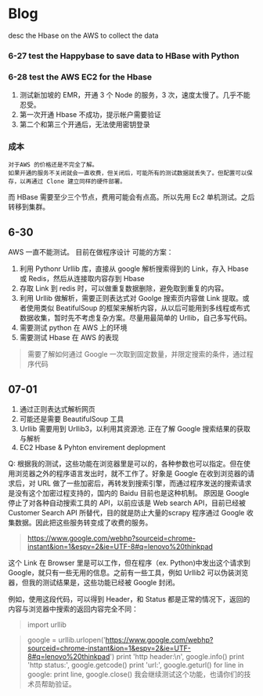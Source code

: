 # Blog
desc the Hbase on the AWS to collect the data

### 6-27 test the Happybase to save data to HBase with Python
### 6-28 test the AWS EC2 for the Hbase
1. 测试新加坡的 EMR，开通 3 个 Node 的服务，3 次，速度太慢了。几乎不能忍受。
1. 第一次开通 Hbase 不成功，提示帐户需要验证
2. 第二个和第三个开通后，无法使用密钥登录

### 成本
	对于AWS 的价格还是不完全了解。
	如果开通的服务不关闭就会一直收费，但关闭后，可能所有的测试数据就丢失了。但配置可以保存，以再通过 Clone 建立同样的硬件部署。
  而 HBase 需要至少三个节点，费用可能会有点高。所以先用 Ec2 单机测试。之后转移到集群。
	
## 6-30
  AWS 一直不能测试。
  目前在做程序设计
  可能的方案：
  1. 利用 Pythonr Urllib 库，直接从 google 解析搜索得到的 Link，存入 Hbase 或 Redis，然后从连接取内容存到 Hbase
  1. 存取 Link 到 redis 时，可以做重复数据删除，避免取到重复的内容。
  1. 利用 Urllib 做解析，需要正则表达式对 Goolge 搜索页内容做 Link 提取。或者使用类似 BeatifulSoup 的框架来解析内容，从以后可能用到多线程或布式数据收集，暂时先不考虑复杂方案。尽量用最简单的 Urllib，自己多写代码。
  1. 需要测试 python 在 AWS 上的环境
  1. 需要测试 Hbase 在 AWS 的表现
  > 需要了解如何通过 Google 一次取到固定数量，并限定搜索的条件，通过程序代码

## 07-01
1. 通过正则表达式解析网页
2. 可能还是需要 BeautifulSoup 工具
3. Urllib 需要用到 Urllib3，以利用其资源池. 正在了解 Google 搜索结果的获取与解析
4. EC2 Hbase & Pyhton envirement deplopment

Q:
根据我的测试，这些功能在浏览器里是可以的，各种参数也可以指定。但在使用浏览器之外的程序语言发出时，就不工作了。好象是 Google 在收到浏览器的请求后，对 URL 做了一些加密后，再转发到搜索引擎，而通过程序发送的搜索请求是没有这个加密过程支持的，国内的 Baidu 目前也是这种机制。
原因是 Google 停止了对各种自动搜索工具的 API，以前应该是 Web search API，目前已经被 Customer Search API 所替代，目的就是防止大量的scrapy 程序通过 Google 收集数据。因此把这些服务转变成了收费的服务。

> https://www.google.com/webhp?sourceid=chrome-instant&ion=1&espv=2&ie=UTF-8#q=lenovo%20thinkpad

这个 Link 在 Browser 里是可以工作，但在程序（ex. Python)中发出这个请求到 Google，就只有一些无用的信息。之前有一些工具，例如 Urllib2 可以伪装浏览器，但我的测试结果是，这些功能已经被 Google 封闭。

例如，使用这段代码，可以得到 Header，和 Status 都是正常的情况下，返回的内容与浏览器中搜索的返回内容完全不同：

>import urllib

>google = urllib.urlopen('https://www.google.com/webhp?sourceid=chrome-instant&ion=1&espv=2&ie=UTF-8#q=lenovo%20thinkpad')
>print 'http header:\n', google.info()
>print 'http status:', google.getcode()
>print 'url:', google.geturl()
>for line in google: 
>    print line,
>google.close()
我会继续测试这个功能，也请你们的技术员帮助验证。







